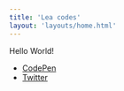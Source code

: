 ```yaml
---
title: 'Lea codes'
layout: 'layouts/home.html'
---
```


Hello World!

- [CodePen](https://codepen.io/terabaud/)
- [Twitter](https://twitter.com/terabaud/)
